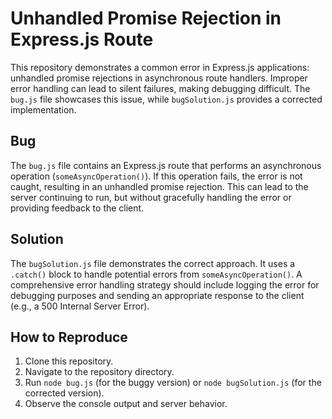 # Unhandled Promise Rejection in Express.js Route

This repository demonstrates a common error in Express.js applications: unhandled promise rejections in asynchronous route handlers.  Improper error handling can lead to silent failures, making debugging difficult. The `bug.js` file showcases this issue, while `bugSolution.js` provides a corrected implementation.

## Bug

The `bug.js` file contains an Express.js route that performs an asynchronous operation (`someAsyncOperation()`). If this operation fails, the error is not caught, resulting in an unhandled promise rejection.  This can lead to the server continuing to run, but without gracefully handling the error or providing feedback to the client.

## Solution

The `bugSolution.js` file demonstrates the correct approach. It uses a `.catch()` block to handle potential errors from `someAsyncOperation()`.  A comprehensive error handling strategy should include logging the error for debugging purposes and sending an appropriate response to the client (e.g., a 500 Internal Server Error).

## How to Reproduce

1. Clone this repository.
2. Navigate to the repository directory.
3. Run `node bug.js` (for the buggy version) or `node bugSolution.js` (for the corrected version).
4. Observe the console output and server behavior.

